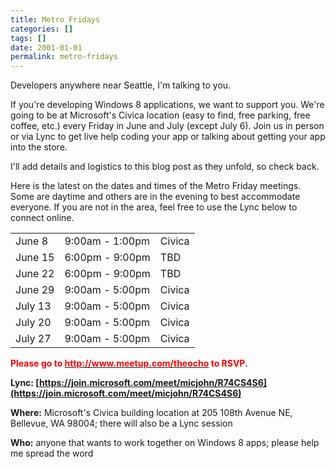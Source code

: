 ```yaml
---
title: Metro Fridays
categories: []
tags: []
date: 2001-01-01
permalink: metro-fridays
---
```


Developers anywhere near Seattle, I'm talking to you.
<!-- more -->

If you're developing Windows 8 applications, we want to support you. We're going to be at Microsoft's Civica location (easy to find, free parking, free coffee, etc.) every Friday in June and July (except July 6). Join us in person or via Lync to get live help coding your app or talking about getting your app into the store.

I'll add details and logistics to this blog post as they unfold, so check back.

Here is the latest on the dates and times of the Metro Friday meetings. Some are daytime and others are in the evening to best accommodate everyone. If you are not in the area, feel free to use the Lync below to connect online.

<table style="width: 400px;">
	<tbody>
		<tr>
			<td>June 8</td>
			<td> 9:00am - 1:00pm</td>
			<td> Civica</td>
		</tr>
		<tr>
			<td>June 15</td>
			<td> 6:00pm - 9:00pm</td>
			<td> TBD</td>
		</tr>
		<tr>
			<td>June 22</td>
			<td> 6:00pm - 9:00pm</td>
			<td> TBD</td>
		</tr>
		<tr>
			<td>June 29</td>
			<td> 9:00am - 5:00pm</td>
			<td> Civica</td>
		</tr>
		<tr>
			<td>July 13</td>
			<td> 9:00am - 5:00pm </td>
			<td> Civica</td>
		</tr>
		<tr>
			<td>July 20</td>
			<td>  9:00am - 5:00pm</td>
			<td> Civica</td>
		</tr>
		<tr>
			<td>July 27</td>
			<td>  9:00am - 5:00pm</td>
			<td> Civica</td>
		</tr>
	</tbody>
</table>

<span style="color: rgb(255, 0, 0);">**Please go to [<span style="color: rgb(255, 0, 0);">http://www.meetup.com/theocho</span>](http://www.meetup.com/theocho) to RSVP.**</span>

**Lync: [https://join.microsoft.com/meet/micjohn/R74CS4S6](https://join.microsoft.com/meet/micjohn/R74CS4S6)**

**Where:** Microsoft's Civica building location at 205 108th Avenue NE, Bellevue, WA 98004; there will also be a Lync session

**Who:** anyone that wants to work together on Windows 8 apps; please help me spread the word
